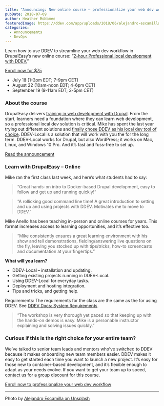 ```yaml
---
title: "Announcing: New online course – professionalize your web dev workflow"
pubDate: 2018-07-09
author: Heather McNamee
featuredImage: https://ddev.com/app/uploads/2018/06/alejandro-escamilla-10-unsplash.jpg
categories:
  - Announcements
  - DevOps
---
```


Learn how to use DDEV to streamline your web dev workflow in DrupalEasy’s new online course: “[2-hour Professional local development with DDEV.](https://ddev.com/online-course-streamline-your-web-dev-workflow/)”

[Enroll now for $75](https://www.drupaleasy.com/ddev)

- July 18 (1-3pm EDT; 7-9pm CET)
- August 22 (10am-noon EDT; 4-6pm CET)
- September 19 (9-11am EDT; 3-5pm CET)

### About the course

DrupalEasy delivers [training in web development with Drupal](https://www.drupaleasy.com/dco). From the start, learners need a foundation where they can learn web development, so a professional local dev solution is critical. Mike has spent the last year trying out different solutions and [finally chose DDEV as his local dev tool of choice](https://ddev.com/ddev-local/choosing-an-ideal-web-development-environment/). DDEV-Local is a solution that will work with you the for the long term. DDEV-Local works for Drupal, but also WordPress; it works on Mac, Linux, and Windows 10 Pro. And it’s fast and fuss-free to set up.

[Read the announcement](https://www.drupaleasy.com/blogs/ultimike/2018/07/introducing-our-online-hands-2-hour-professional-local-development-ddev)

### Learn with DrupalEasy – Online

Mike ran the first class last week, and here’s what students had to say:

> “Great hands-on intro to Docker-based Drupal development, easy to follow and get up and running quickly!”

> “A rollicking good command line time! A great introduction to setting and up and using projects with DDEV. Motivates me to move to DDEV.”

Mike Anello has been teaching in-person and online courses for years. This format increases access to learning opportunities, and it’s effective too.

> “Mike consistently ensures a great learning environment with his show and tell demonstrations, fielding/answering live questions on the fly, leaving you stocked up with tips/tricks, how-to screencasts and documentation at your fingertips.”

**What will you learn?**

- DDEV-Local – installation and updating.
- Getting existing projects running in DDEV-Local.
- Using DDEV-Local for everyday tasks.
- Deployment and hosting integration.
- Tips and tricks, and getting help.

Requirements: The requirements for the class are the same as the for using DDEV. See [DDEV Docs: System Requirements](https://ddev.readthedocs.io/en/latest/#system-requirements).

> “The workshop is very thorough yet paced so that keeping up with the hands-on demos is easy. Mike is a personable instructor explaining and solving issues quickly.”

### Curious if this is the right choice for your entire team?

We’ve talked to senior team leads and mentors who’ve switched to DDEV because it makes onboarding new team members easier. DDEV makes it easy to get started each time you want to launch a new project. It’s easy for those new to container-based development, and it’s flexible enough to adapt as your needs evolve. If you want to get your team up to speed, [contact us for a group discount](https://ddev.com/contact/) for this course.

[Enroll now to professionalize your web dev workflow](https://www.drupaleasy.com/ddev)

---

Photo by [Alejandro Escamilla on Unsplash](https://unsplash.com/@alejandroescamilla)
